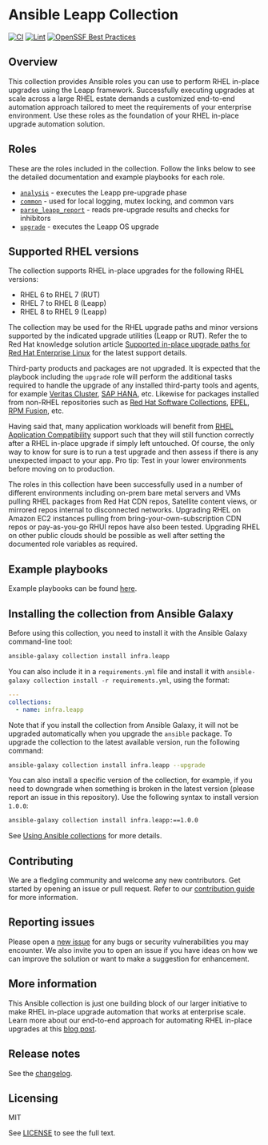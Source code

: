 # Ansible Leapp Collection

[![CI](https://github.com/redhat-cop/infra.leapp/workflows/CI/badge.svg?event=push)](https://github.com/redhat-cop/infra.leapp/actions) [![Lint](https://github.com/redhat-cop/infra.leapp/workflows/Yaml%20and%20Ansible%20Lint/badge.svg?event=push)](https://github.com/redhat-cop/infra.leapp/actions) [![OpenSSF Best Practices](https://bestpractices.coreinfrastructure.org/projects/7438/badge)](https://bestpractices.coreinfrastructure.org/projects/7438)

<!-- [![Codecov](https://img.shields.io/codecov/c/github/redhat-cop/infra.leapp)](https://codecov.io/gh/redhat-cop/infra.leapp) -->

## Overview

This collection provides Ansible roles you can use to perform RHEL in-place upgrades using the Leapp framework. Successfully executing upgrades at scale across a large RHEL estate demands a customized end-to-end automation approach tailored to meet the requirements of your enterprise environment. Use these roles as the foundation of your RHEL in-place upgrade automation solution.

## Roles

These are the roles included in the collection. Follow the links below to see the detailed documentation and example playbooks for each role.

- [`analysis`](./roles/analysis/) - executes the Leapp pre-upgrade phase
- [`common`](./roles/common/) - used for local logging, mutex locking, and common vars
- [`parse_leapp_report`](./roles/parse_leapp_report/) - reads pre-upgrade results and checks for inhibitors
- [`upgrade`](./roles/upgrade/) - executes the Leapp OS upgrade

## Supported RHEL versions

The collection supports RHEL in-place upgrades for the following RHEL versions:

- RHEL 6 to RHEL 7 (RUT)
- RHEL 7 to RHEL 8 (Leapp)
- RHEL 8 to RHEL 9 (Leapp)

The collection may be used for the RHEL upgrade paths and minor versions supported by the indicated upgrade utilities (Leapp or RUT). Refer the to Red Hat knowledge solution article [Supported in-place upgrade paths for Red Hat Enterprise Linux](https://access.redhat.com/articles/4263361) for the latest support details.

Third-party products and packages are not upgraded. It is expected that the playbook including the `upgrade` role will perform the additional tasks required to handle the upgrade of any installed third-party tools and agents, for example [Veritas Cluster](https://www.veritas.com/support/en_US/doc/infoscale_wp_upgradewithRedHat), [SAP HANA](https://access.redhat.com/solutions/5154031), etc. Likewise for packages installed from non-RHEL repositories such as [Red Hat Software Collections](https://access.redhat.com/support/policy/updates/rhscl), [EPEL](https://docs.fedoraproject.org/en-US/epel/), [RPM Fusion](https://rpmfusion.org/), etc.

Having said that, many application workloads will benefit from [RHEL Application Compatibility](https://access.redhat.com/articles/rhel8-abi-compatibility) support such that they will still function correctly after a RHEL in-place upgrade if simply left untouched. Of course, the only way to know for sure is to run a test upgrade and then assess if there is any unexpected impact to your app. Pro tip: Test in your lower environments before moving on to production.

The roles in this collection have been successfully used in a number of different environments including on-prem bare metal servers and VMs pulling RHEL packages from Red Hat CDN repos, Satellite content views, or mirrored repos internal to disconnected networks. Upgrading RHEL on Amazon EC2 instances pulling from bring-your-own-subscription CDN repos or pay-as-you-go RHUI repos have also been tested. Upgrading RHEL on other public clouds should be possible as well after setting the documented role variables as required.

## Example playbooks

Example playbooks can be found [here](./playbooks/).

## Installing the collection from Ansible Galaxy

Before using this collection, you need to install it with the Ansible Galaxy command-line tool:

```bash
ansible-galaxy collection install infra.leapp
```

You can also include it in a `requirements.yml` file and install it with `ansible-galaxy collection install -r requirements.yml`, using the format:

```yaml
---
collections:
  - name: infra.leapp
```

Note that if you install the collection from Ansible Galaxy, it will not be upgraded automatically when you upgrade the `ansible` package. To upgrade the collection to the latest available version, run the following command:

```bash
ansible-galaxy collection install infra.leapp --upgrade
```

You can also install a specific version of the collection, for example, if you need to downgrade when something is broken in the latest version (please report an issue in this repository). Use the following syntax to install version `1.0.0`:

```bash
ansible-galaxy collection install infra.leapp:==1.0.0
```

See [Using Ansible collections](https://docs.ansible.com/ansible/devel/user_guide/collections_using.html) for more details.

## Contributing

We are a fledgling community and welcome any new contributors. Get started by opening an issue or pull request. Refer to our [contribution guide](CONTRIBUTING.md) for more information.

## Reporting issues

Please open a [new issue](https://github.com/redhat-cop/infra.leapp/issues/new/choose) for any bugs or security vulnerabilities you may encounter. We also invite you to open an issue if you have ideas on how we can improve the solution or want to make a suggestion for enhancement.

## More information

This Ansible collection is just one building block of our larger initiative to make RHEL in-place upgrade automation that works at enterprise scale. Learn more about our end-to-end approach for automating RHEL in-place upgrades at this [blog post](https://red.ht/bobblog).

## Release notes

See the [changelog](https://github.com/redhat-cop/infra.leapp/tree/main/CHANGELOG.rst).

## Licensing

MIT

See [LICENSE](LICENSE) to see the full text.
